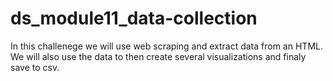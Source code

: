 # ds_module11_data-collection

In this challenege we will use web scraping and extract data from an HTML. We will also use the data to then create several visualizations and finaly save to csv.
